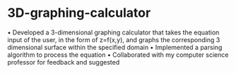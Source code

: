 # 3D-graphing-calculator
• Developed a 3-dimensional graphing calculator that takes the equation input of the user, in the form of z=f(x,y), and graphs the corresponding 3 dimensional surface within the specified domain
• Implemented a parsing algorithm to process the equation
• Collaborated with my computer science professor for feedback and suggested 
